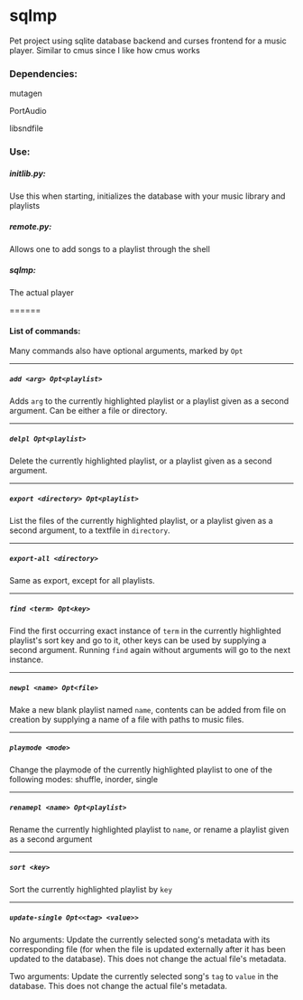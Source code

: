 # sqlmp
Pet project using sqlite database backend and curses frontend for a music player.
Similar to cmus since I like how cmus works

### Dependencies:
mutagen

PortAudio

libsndfile

### Use:
##### initlib.py:
Use this when starting, initializes the database with your music library and playlists

##### remote.py:
Allows one to add songs to a playlist through the shell

##### sqlmp:
The actual player

======
#### List of commands:

Many commands also have optional arguments, marked by `Opt`

------
##### `add <arg> Opt<playlist>`
Adds `arg` to the currently highlighted playlist
or a playlist given as a second argument.
Can be either a file or directory.

------
##### `delpl Opt<playlist>`
Delete the currently highlighted playlist, or a playlist
given as a second argument.

------
##### `export <directory> Opt<playlist>`
List the files of the currently highlighted playlist, or a playlist given
as a second argument, to a textfile in `directory`.

------
##### `export-all <directory>`
Same as export, except for all playlists.

------
##### `find <term> Opt<key>`
Find the first occurring exact instance of `term` in the currently highlighted playlist's sort key and
go to it, other keys can be used by supplying a second argument.
Running `find` again without arguments will go to the next instance.

------
##### `newpl <name> Opt<file>`
Make a new blank playlist named `name`, contents can be added from file on creation by supplying
a name of a file with paths to music files.

------
##### `playmode <mode>`
Change the playmode of the currently highlighted playlist to one of the following modes:
shuffle, inorder, single

------
##### `renamepl <name> Opt<playlist>`
Rename the currently highlighted playlist to `name`,
or rename a playlist given as a second argument

------
##### `sort <key>`
Sort the currently highlighted playlist by `key`

------
##### `update-single Opt<<tag> <value>>`
No arguments: Update the currently selected song's metadata with its corresponding file
(for when the file is updated externally after it has been updated to the database).
This does not change the actual file's metadata.

Two arguments: Update the currently selected song's `tag` to `value` in the database.
This does not change the actual file's metadata.